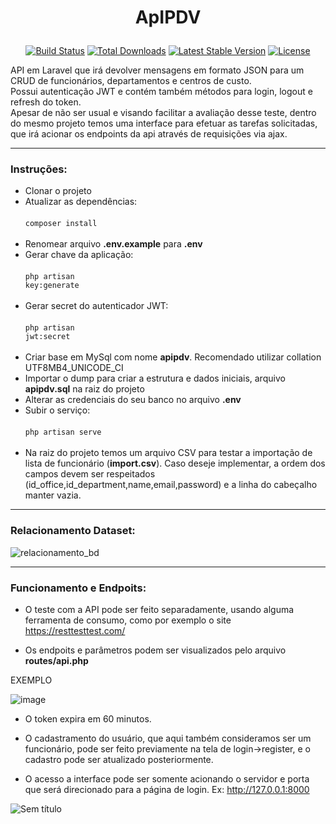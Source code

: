 # <p align="center"> ApIPDV</p>

<p align="center">
<a href="https://travis-ci.org/laravel/framework"><img src="https://travis-ci.org/laravel/framework.svg" alt="Build Status"></a>
<a href="https://packagist.org/packages/laravel/framework"><img src="https://img.shields.io/packagist/dt/laravel/framework" alt="Total Downloads"></a>
<a href="https://packagist.org/packages/laravel/framework"><img src="https://img.shields.io/packagist/v/laravel/framework" alt="Latest Stable Version"></a>
<a href="https://packagist.org/packages/laravel/framework"><img src="https://img.shields.io/packagist/l/laravel/framework" alt="License"></a>
</p>

API em Laravel que irá devolver mensagens em formato JSON para um CRUD de funcionários, departamentos e centros de custo.
<br>Possui autenticação JWT e contém também métodos para login, logout e refresh do token.<br>
Apesar de não ser usual e visando facilitar a avaliação desse teste, dentro do mesmo projeto temos uma interface para efetuar as tarefas solicitadas, que irá acionar os endpoints da api através de requisições via ajax.

<hr>

### Instruções:

- Clonar o projeto
- Atualizar as dependências:<br><br>
  <code>composer install</code>
  <br><br>
- Renomear arquivo <strong>.env.example</strong> para <strong>.env</strong>
- Gerar chave da aplicação:<br><br>
  <code>php artisan key:generate</code>
  <br><br>
- Gerar secret do autenticador JWT:<br><br>
  <code>php artisan jwt:secret</code>
  <br><br>
- Criar base em MySql com nome <strong>apipdv</strong>. Recomendado utilizar collation UTF8MB4_UNICODE_CI
- Importar o dump para criar a estrutura e dados iniciais, arquivo <strong>apipdv.sql</strong> na raiz do projeto
- Alterar as credenciais do seu banco no arquivo <strong>.env</strong>
- Subir o serviço:<br><br>
  <code>php artisan serve</code>  
  <br>
- Na raiz do projeto temos um arquivo CSV para testar a importação de lista de funcionário (<strong>import.csv</strong>). Caso deseje implementar, a ordem dos campos devem ser respeitados (id_office,id_department,name,email,password) e a linha do cabeçalho manter vazia.
  
<hr>

### Relacionamento Dataset:

![relacionamento_bd](https://user-images.githubusercontent.com/61060100/120015804-275a8c80-bfba-11eb-99c0-46865976f65f.png)

<hr>

### Funcionamento e Endpoits:

- O teste com a API pode ser feito separadamente, usando alguma ferramenta de consumo, como por exemplo o site https://resttesttest.com/

- Os endpoits e parâmetros podem ser visualizados pelo arquivo <strong>routes/api.php</strong>

EXEMPLO

![image](https://user-images.githubusercontent.com/61060100/119753381-12c0ac00-be75-11eb-873a-e1ac9f84e1c8.png)

- O token expira em 60 minutos.

- O cadastramento do usuário, que aqui também consideramos ser um funcionário, pode ser feito previamente na tela de login->register,
e o cadastro pode ser atualizado posteriormente.
  
- O acesso a interface pode ser somente acionando o servidor e porta que será direcionado para a página de login. Ex: http://127.0.0.1:8000

![Sem título](https://user-images.githubusercontent.com/61060100/120091325-54a15a80-c0e0-11eb-919c-d1c74454d427.jpg)  


  

